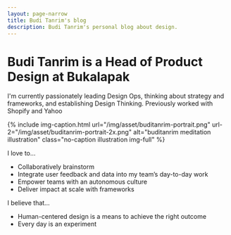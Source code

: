 ```yaml
---
layout: page-narrow
title: Budi Tanrim's blog
description: Budi Tanrim's personal blog about design.
---
```


# Budi Tanrim is a Head of Product Design at Bukalapak

I'm currently passionately leading Design Ops, thinking about strategy and frameworks, and establishing Design Thinking. Previously worked with Shopify and Yahoo

{% include img-caption.html 
url="/img/asset/buditanrim-portrait.png"
url-2="/img/asset/buditanrim-portrait-2x.png"
alt="buditanrim meditation illustration" 
class="no-caption illustration img-full" %}

I love to…
- Collaboratively brainstorm
- Integrate user feedback and data into my team’s day-to-day work
- Empower teams with an autonomous culture
- Deliver impact at scale with frameworks

I believe that…
- Human-centered design is a means to achieve the right outcome
- Every day is an experiment

